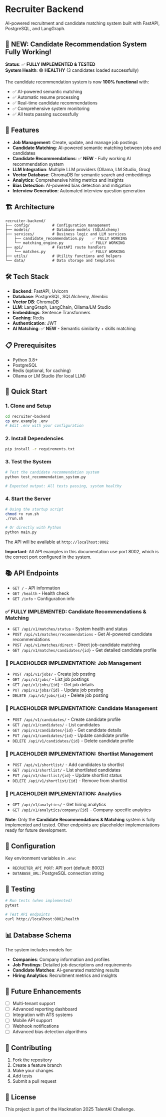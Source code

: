 # Recruiter Backend

AI-powered recruitment and candidate matching system built with FastAPI, PostgreSQL, and LangGraph.

## 🎉 **NEW: Candidate Recommendation System Fully Working!**

**Status**: ✅ **FULLY IMPLEMENTED & TESTED**  
**System Health**: 🟢 **HEALTHY** (3 candidates loaded successfully)

The candidate recommendation system is now **100% functional** with:
- ✅ AI-powered semantic matching
- ✅ Automatic resume processing
- ✅ Real-time candidate recommendations
- ✅ Comprehensive system monitoring
- ✅ All tests passing successfully

## 🚀 Features

- **Job Management**: Create, update, and manage job postings
- **Candidate Matching**: AI-powered semantic matching between jobs and candidates
- **Candidate Recommendations**: ✅ **NEW** - Fully working AI recommendation system
- **LLM Integration**: Multiple LLM providers (Ollama, LM Studio, Groq)
- **Vector Database**: ChromaDB for semantic search and embeddings
- **Analytics**: Comprehensive hiring metrics and insights
- **Bias Detection**: AI-powered bias detection and mitigation
- **Interview Generation**: Automated interview question generation

## 🏗️ Architecture

```
recruiter-backend/
├── config/          # Configuration management
├── models/          # Database models (SQLAlchemy)
├── services/        # Business logic and LLM services
│   ├── candidate_recommendation.py    ✅ FULLY WORKING
│   └── matching_engine.py            ✅ FULLY WORKING
├── api/             # FastAPI route handlers
│   └── matches.py                    ✅ FULLY WORKING
├── utils/           # Utility functions and helpers
└── data/            # Data storage and templates
```

## 🛠️ Tech Stack

- **Backend**: FastAPI, Uvicorn
- **Database**: PostgreSQL, SQLAlchemy, Alembic
- **Vector DB**: ChromaDB
- **LLM**: LangGraph, LangChain, Ollama/LM Studio
- **Embeddings**: Sentence Transformers
- **Caching**: Redis
- **Authentication**: JWT
- **AI Matching**: ✅ **NEW** - Semantic similarity + skills matching

## 📋 Prerequisites

- Python 3.8+
- PostgreSQL
- Redis (optional, for caching)
- Ollama or LM Studio (for local LLM)

## 🚀 Quick Start

### 1. Clone and Setup

```bash
cd recruiter-backend
cp env.example .env
# Edit .env with your configuration
```

### 2. Install Dependencies

```bash
pip install -r requirements.txt
```

### 3. Test the System

```bash
# Test the candidate recommendation system
python test_recommendation_system.py

# Expected output: All tests passing, system healthy
```

### 4. Start the Server

```bash
# Using the startup script
chmod +x run.sh
./run.sh

# Or directly with Python
python main.py
```

The API will be available at `http://localhost:8002`

**Important**: All API examples in this documentation use port 8002, which is the correct port configured in the system.

## 📚 API Endpoints

- `GET /` - API information
- `GET /health` - Health check
- `GET /info` - Configuration info

### ✅ **FULLY IMPLEMENTED: Candidate Recommendations & Matching**
- `GET /api/v1/matches/status` - System health and status
- `POST /api/v1/matches/recommendations` - Get AI-powered candidate recommendations
- `POST /api/v1/matches/direct` - Direct job-candidate matching
- `GET /api/v1/matches/candidates/{id}` - Get detailed candidate profile

### 🔄 **PLACEHOLDER IMPLEMENTATION: Job Management**
- `POST /api/v1/jobs/` - Create job posting
- `GET /api/v1/jobs/` - List job postings
- `GET /api/v1/jobs/{id}` - Get job details
- `PUT /api/v1/jobs/{id}` - Update job posting
- `DELETE /api/v1/jobs/{id}` - Delete job posting

### 🔄 **PLACEHOLDER IMPLEMENTATION: Candidate Management**
- `POST /api/v1/candidates/` - Create candidate profile
- `GET /api/v1/candidates/` - List candidates
- `GET /api/v1/candidates/{id}` - Get candidate details
- `PUT /api/v1/candidates/{id}` - Update candidate profile
- `DELETE /api/v1/candidates/{id}` - Delete candidate profile

### 🔄 **PLACEHOLDER IMPLEMENTATION: Shortlist Management**
- `POST /api/v1/shortlist/` - Add candidates to shortlist
- `GET /api/v1/shortlist/` - List shortlisted candidates
- `PUT /api/v1/shortlist/{id}` - Update shortlist status
- `DELETE /api/v1/shortlist/{id}` - Remove from shortlist

### 🔄 **PLACEHOLDER IMPLEMENTATION: Analytics**
- `GET /api/v1/analytics/` - Get hiring analytics
- `GET /api/v1/analytics/company/{id}` - Company-specific analytics

**Note**: Only the **Candidate Recommendations & Matching** system is fully implemented and tested. Other endpoints are placeholder implementations ready for future development.

## 🔧 Configuration

Key environment variables in `.env`:

- `RECRUITER_API_PORT`: API port (default: 8002)
- `DATABASE_URL`: PostgreSQL connection string

## 🧪 Testing

```bash
# Run tests (when implemented)
pytest

# Test API endpoints
curl http://localhost:8002/health
```

## 📊 Database Schema

The system includes models for:
- **Companies**: Company information and profiles
- **Job Postings**: Detailed job descriptions and requirements
- **Candidate Matches**: AI-generated matching results
- **Hiring Analytics**: Recruitment metrics and insights

## 🔮 Future Enhancements

- [ ] Multi-tenant support
- [ ] Advanced reporting dashboard
- [ ] Integration with ATS systems
- [ ] Mobile API support
- [ ] Webhook notifications
- [ ] Advanced bias detection algorithms

## 🤝 Contributing

1. Fork the repository
2. Create a feature branch
3. Make your changes
4. Add tests
5. Submit a pull request

## 📄 License

This project is part of the Hacknation 2025 TalentAI Challenge.
